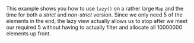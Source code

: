 This example shows you how to use `lazy()` on a rather large `Map` and the time for both a *strict* and *non-strict* version. Since we only need 5 of the elements in the end, the lazy view actually allows us to stop after we meet our required 5 without having to actually filter and allocate all 10000000 elements up front.

